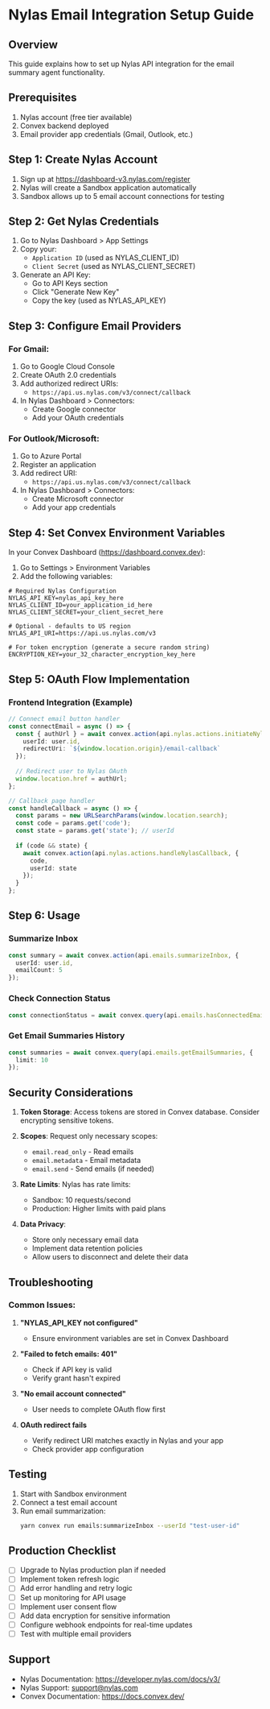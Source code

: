 # Nylas Email Integration Setup Guide

## Overview
This guide explains how to set up Nylas API integration for the email summary agent functionality.

## Prerequisites
1. Nylas account (free tier available)
2. Convex backend deployed
3. Email provider app credentials (Gmail, Outlook, etc.)

## Step 1: Create Nylas Account
1. Sign up at https://dashboard-v3.nylas.com/register
2. Nylas will create a Sandbox application automatically
3. Sandbox allows up to 5 email account connections for testing

## Step 2: Get Nylas Credentials
1. Go to Nylas Dashboard > App Settings
2. Copy your:
   - `Application ID` (used as NYLAS_CLIENT_ID)
   - `Client Secret` (used as NYLAS_CLIENT_SECRET)
3. Generate an API Key:
   - Go to API Keys section
   - Click "Generate New Key"
   - Copy the key (used as NYLAS_API_KEY)

## Step 3: Configure Email Providers
### For Gmail:
1. Go to Google Cloud Console
2. Create OAuth 2.0 credentials
3. Add authorized redirect URIs:
   - `https://api.us.nylas.com/v3/connect/callback`
4. In Nylas Dashboard > Connectors:
   - Create Google connector
   - Add your OAuth credentials

### For Outlook/Microsoft:
1. Go to Azure Portal
2. Register an application
3. Add redirect URI:
   - `https://api.us.nylas.com/v3/connect/callback`
4. In Nylas Dashboard > Connectors:
   - Create Microsoft connector
   - Add your app credentials

## Step 4: Set Convex Environment Variables
In your Convex Dashboard (https://dashboard.convex.dev):

1. Go to Settings > Environment Variables
2. Add the following variables:

```env
# Required Nylas Configuration
NYLAS_API_KEY=nylas_api_key_here
NYLAS_CLIENT_ID=your_application_id_here
NYLAS_CLIENT_SECRET=your_client_secret_here

# Optional - defaults to US region
NYLAS_API_URI=https://api.us.nylas.com/v3

# For token encryption (generate a secure random string)
ENCRYPTION_KEY=your_32_character_encryption_key_here
```

## Step 5: OAuth Flow Implementation

### Frontend Integration (Example)
```typescript
// Connect email button handler
const connectEmail = async () => {
  const { authUrl } = await convex.action(api.nylas.actions.initiateNylasAuth, {
    userId: user.id,
    redirectUri: `${window.location.origin}/email-callback`
  });
  
  // Redirect user to Nylas OAuth
  window.location.href = authUrl;
};

// Callback page handler
const handleCallback = async () => {
  const params = new URLSearchParams(window.location.search);
  const code = params.get('code');
  const state = params.get('state'); // userId
  
  if (code && state) {
    await convex.action(api.nylas.actions.handleNylasCallback, {
      code,
      userId: state
    });
  }
};
```

## Step 6: Usage

### Summarize Inbox
```typescript
const summary = await convex.action(api.emails.summarizeInbox, {
  userId: user.id,
  emailCount: 5
});
```

### Check Connection Status
```typescript
const connectionStatus = await convex.query(api.emails.hasConnectedEmail);
```

### Get Email Summaries History
```typescript
const summaries = await convex.query(api.emails.getEmailSummaries, {
  limit: 10
});
```

## Security Considerations

1. **Token Storage**: Access tokens are stored in Convex database. Consider encrypting sensitive tokens.

2. **Scopes**: Request only necessary scopes:
   - `email.read_only` - Read emails
   - `email.metadata` - Email metadata
   - `email.send` - Send emails (if needed)

3. **Rate Limits**: Nylas has rate limits:
   - Sandbox: 10 requests/second
   - Production: Higher limits with paid plans

4. **Data Privacy**: 
   - Store only necessary email data
   - Implement data retention policies
   - Allow users to disconnect and delete their data

## Troubleshooting

### Common Issues:

1. **"NYLAS_API_KEY not configured"**
   - Ensure environment variables are set in Convex Dashboard

2. **"Failed to fetch emails: 401"**
   - Check if API key is valid
   - Verify grant hasn't expired

3. **"No email account connected"**
   - User needs to complete OAuth flow first

4. **OAuth redirect fails**
   - Verify redirect URI matches exactly in Nylas and your app
   - Check provider app configuration

## Testing

1. Start with Sandbox environment
2. Connect a test email account
3. Run email summarization:
   ```bash
   yarn convex run emails:summarizeInbox --userId "test-user-id"
   ```

## Production Checklist

- [ ] Upgrade to Nylas production plan if needed
- [ ] Implement token refresh logic
- [ ] Add error handling and retry logic
- [ ] Set up monitoring for API usage
- [ ] Implement user consent flow
- [ ] Add data encryption for sensitive information
- [ ] Configure webhook endpoints for real-time updates
- [ ] Test with multiple email providers

## Support

- Nylas Documentation: https://developer.nylas.com/docs/v3/
- Nylas Support: support@nylas.com
- Convex Documentation: https://docs.convex.dev/